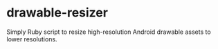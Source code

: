 drawable-resizer
================

Simply Ruby script to resize high-resolution Android drawable assets to lower resolutions.